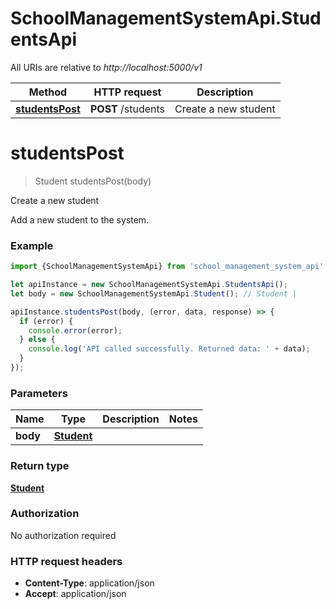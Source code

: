 # SchoolManagementSystemApi.StudentsApi

All URIs are relative to *http://localhost:5000/v1*

Method | HTTP request | Description
------------- | ------------- | -------------
[**studentsPost**](StudentsApi.md#studentsPost) | **POST** /students | Create a new student

<a name="studentsPost"></a>
# **studentsPost**
> Student studentsPost(body)

Create a new student

Add a new student to the system.

### Example
```javascript
import {SchoolManagementSystemApi} from 'school_management_system_api';

let apiInstance = new SchoolManagementSystemApi.StudentsApi();
let body = new SchoolManagementSystemApi.Student(); // Student | 

apiInstance.studentsPost(body, (error, data, response) => {
  if (error) {
    console.error(error);
  } else {
    console.log('API called successfully. Returned data: ' + data);
  }
});
```

### Parameters

Name | Type | Description  | Notes
------------- | ------------- | ------------- | -------------
 **body** | [**Student**](Student.md)|  | 

### Return type

[**Student**](Student.md)

### Authorization

No authorization required

### HTTP request headers

 - **Content-Type**: application/json
 - **Accept**: application/json

